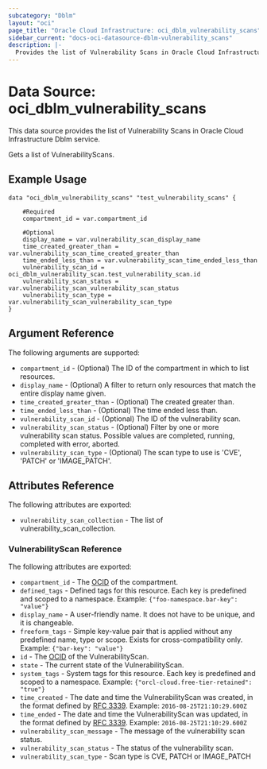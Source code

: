 ```yaml
---
subcategory: "Dblm"
layout: "oci"
page_title: "Oracle Cloud Infrastructure: oci_dblm_vulnerability_scans"
sidebar_current: "docs-oci-datasource-dblm-vulnerability_scans"
description: |-
  Provides the list of Vulnerability Scans in Oracle Cloud Infrastructure Dblm service
---
```


# Data Source: oci_dblm_vulnerability_scans
This data source provides the list of Vulnerability Scans in Oracle Cloud Infrastructure Dblm service.

Gets a list of VulnerabilityScans.


## Example Usage

```hcl
data "oci_dblm_vulnerability_scans" "test_vulnerability_scans" {

	#Required
	compartment_id = var.compartment_id

	#Optional
	display_name = var.vulnerability_scan_display_name
	time_created_greater_than = var.vulnerability_scan_time_created_greater_than
	time_ended_less_than = var.vulnerability_scan_time_ended_less_than
	vulnerability_scan_id = oci_dblm_vulnerability_scan.test_vulnerability_scan.id
	vulnerability_scan_status = var.vulnerability_scan_vulnerability_scan_status
	vulnerability_scan_type = var.vulnerability_scan_vulnerability_scan_type
}
```

## Argument Reference

The following arguments are supported:

* `compartment_id` - (Optional) The ID of the compartment in which to list resources.
* `display_name` - (Optional) A filter to return only resources that match the entire display name given.
* `time_created_greater_than` - (Optional) The created greater than.
* `time_ended_less_than` - (Optional) The time ended less than.
* `vulnerability_scan_id` - (Optional) The ID of the vulnerability scan.
* `vulnerability_scan_status` - (Optional) Filter by one or more vulnerability scan status. Possible values are completed, running, completed with error, aborted. 
* `vulnerability_scan_type` - (Optional) The scan type to use is 'CVE', 'PATCH' or 'IMAGE_PATCH'.


## Attributes Reference

The following attributes are exported:

* `vulnerability_scan_collection` - The list of vulnerability_scan_collection.

### VulnerabilityScan Reference

The following attributes are exported:

* `compartment_id` - The [OCID](https://docs.cloud.oracle.com/iaas/Content/General/Concepts/identifiers.htm) of the compartment.
* `defined_tags` - Defined tags for this resource. Each key is predefined and scoped to a namespace. Example: `{"foo-namespace.bar-key": "value"}` 
* `display_name` - A user-friendly name. It does not have to be unique, and it is changeable.
* `freeform_tags` - Simple key-value pair that is applied without any predefined name, type or scope. Exists for cross-compatibility only. Example: `{"bar-key": "value"}` 
* `id` - The [OCID](https://docs.cloud.oracle.com/iaas/Content/General/Concepts/identifiers.htm) of the VulnerabilityScan.
* `state` - The current state of the VulnerabilityScan.
* `system_tags` - System tags for this resource. Each key is predefined and scoped to a namespace. Example: `{"orcl-cloud.free-tier-retained": "true"}` 
* `time_created` - The date and time the VulnerabilityScan was created, in the format defined by [RFC 3339](https://tools.ietf.org/html/rfc3339).  Example: `2016-08-25T21:10:29.600Z` 
* `time_ended` - The date and time the VulnerabilityScan was updated, in the format defined by [RFC 3339](https://tools.ietf.org/html/rfc3339).  Example: `2016-08-25T21:10:29.600Z` 
* `vulnerability_scan_message` - The message of the vulnerability scan status.
* `vulnerability_scan_status` - The status of the vulnerability scan.
* `vulnerability_scan_type` - Scan type is CVE, PATCH or IMAGE_PATCH

